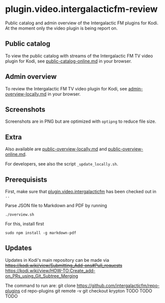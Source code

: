 # plugin.video.intergalacticfm-review

Public catalog and admin overview of the Intergalactic FM plugins for Kodi. At
the moment only the video plugin is being report on.

## Public catalog

To view the public catalog with streams of the Intergalactic FM TV video plugin for Kodi, see [public-catalog-online.md](https://github.com/intergalacticfm/plugin.review.intergalacticfm/blob/master/admin-catalog-online.md) in your browser.


## Admin overview

To review the Intergalactic FM TV video plugin for Kodi, see [admin-overview-locally.md](admin-overview-locally.md) in your browser.


## Screenshots

Screenshots are in PNG but are optimized with `optipng` to reduce file size.


## Extra

Also available are [public-overview-locally.md](public-overview-locally.md) and [public-overview-online.md](https://github.com/intergalacticfm/plugin.review.intergalacticfm/blob/master/admin-overview-online.md).

For developers, see also the script `_update_locally.sh`.


## Prerequisists

First, make sure that [plugin.video.intergalacticfm](https://github.com/intergalacticfm/plugin.video.intergalacticfm)
has been checked out in `..`

Parse JSON file to Markdown and PDF by running

    ./overview.sh

For this, install first

    sudo npm install -g markdown-pdf


## Updates

Updates in Kodi's main repository can be made via
~~https://kodi.wiki/view/Submitting_Add-ons#Pull_requests~~
https://kodi.wiki/view/HOW-TO:Create_add-on_PRs_using_Git_Subtree_Merging

The command to run are:
    git clone https://github.com/intergalacticfm/repo-plugins
    cd repo-plugins
    git remote -v
    git checkout krypton
    TODO
    TODO
    TODO
    
    
    

